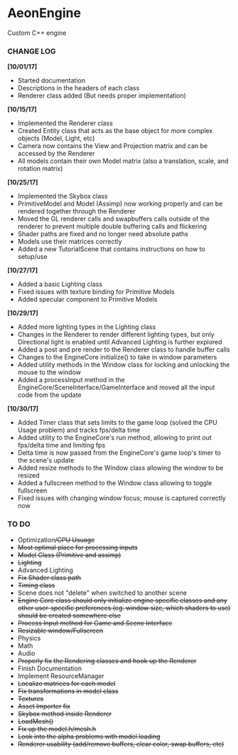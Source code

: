 # AeonEngine
Custom C++ engine

### CHANGE LOG

**[10/01/17]**
- Started documentation
- Descriptions in the headers of each class
- Renderer class added (But needs proper implementation)

**[10/15/17]**
- Implemented the Renderer class
- Created Entity class that acts as the base object for more complex objects (Model, Light, etc)
- Camera now contains the View and Projection matrix and can be accessed by the Renderer
- All models contain their own Model matrix (also a translation, scale, and rotation matrix)

**[10/25/17]**
- Implemented the Skybox class
- PrimitiveModel and Model (Assimp) now working properly and can be rendered together through the Renderer
- Moved the GL renderer calls and swapbuffers calls outside of the renderer to prevent multiple double buffering calls and flickering
- Shader paths are fixed and no longer need absolute paths
- Models use their matrices correctly
- Added a new TutorialScene that contains instructions on how to setup/use

**[10/27/17]**
- Added a basic Lighting class
- Fixed issues with texture binding for Primitive Models
- Added specular component to Primitive Models

**[10/29/17]**
- Added more lighting types in the Lighting class
- Changes in the Renderer to render different lighting types, but only Directional light is enabled until Advanced Lighting is further explored
- Added a post and pre render to the Renderer class to handle buffer calls
- Changes to the EngineCore initialize() to take in window parameters
- Added utility methods in the Window class for locking and unlocking the mouse to the window
- Added a processInput method in the EngineCore/SceneInterface/GameInterface and moved all the input code from the update

**[10/30/17]**
- Added Timer class that sets limits to the game loop (solved the CPU Usage problem) and tracks fps/delta time
- Added utility to the EngineCore's run method, allowing to print out fps/delta time and limiting fps
- Delta time is now passed from the EngineCore's game loop's timer to the scene's update
- Added resize methods to the Window class allowing the window to be resized
- Added a fullscreen method to the Window class allowing to toggle fullscreen
- Fixed issues with changing window focus; mouse is captured correctly now

### TO DO

- Optimization~~/CPU Usuage~~
- ~~Most optimal place for processing inputs~~
- ~~Model Class (Primitive and assimp)~~
- ~~Lighting~~
- Advanced Lighting
- ~~Fix Shader class path~~
- ~~Timing class~~
- Scene does not "delete" when switched to another scene
- ~~Engine Core class should only initialize engine specific classes and any other user-specific preferences (eg. window size, which shaders to use) should be created somewhere else~~
- ~~Process Input method for Game and Scene Interface~~
- ~~Resizable window/Fullscreen~~
- Physics
- Math
- Audio
- ~~Properly fix the Rendering classes and hook up the Renderer~~
- Finish Documentation
- Implement ResourceManager
- ~~Localize matrices for each model~~
- ~~Fix transformations in model class~~
- ~~Textures~~
- ~~Asset Importer fix~~
- ~~Skybox method inside Renderer~~
- ~~LoadMesh()~~
- ~~Fix up the model.h/mesh.h~~
- ~~Look into the alpha problems with model loading~~
- ~~Renderer usability (add/remove buffers, clear color, swap buffers, etc)~~

